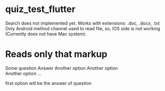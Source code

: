 # quiz_test_flutter

Search does not implemented yet.
Works with extensions: .doc, .docx, .txt
Only Android method channel used to read file, so, IOS side is not working (Currently does not have Mac system).

# Reads only that markup
<question>Some question
<answer>Answer
<answer>Another option
<answer>Another option  
<answer>Another option
  ...
  
  first option will be the answer of question
  
 
